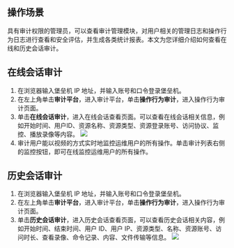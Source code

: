 ##  操作场景

具有审计权限的管理员，可以查看审计管理模块，对用户相关的管理日志和操作行为日志进行查看和安全评估，并生成各类统计报表。本文为您详细介绍如何查看在线和历史会话审计。


## 在线会话审计



1. 在浏览器输入堡垒机 IP 地址，并输入账号和口令登录堡垒机。
2. 在左上角单击**审计平台**，进入审计平台，单击**操作行为审计**，进入操作行为审计页面。
3. 单击**在线会话审计**，进入在线会话查看页面。可以查看在线会话相关信息，例如开始时间、用户ID、资源名称、资源类型、资源登录账号、访问协议、监控、播放录像等内容。
![](https://main.qcloudimg.com/raw/1f2e45ee24e0129f87975c3ea4ccd759.png)
4. 审计用户能以视频的方式实时地监控运维用户的所有操作。单击审计列表右侧的监控按钮，即可在线监控运维用户的所有操作。


## 历史会话审计


1. 在浏览器输入堡垒机 IP 地址，并输入账号和口令登录堡垒机。
2. 在左上角单击**审计平台**，进入审计平台，单击**操作行为审计**，进入操作行为审计页面。
3. 单击**历史会话审计**，进入历史会话查看页面，可以查看历史会话相关内容，例如开始时间、结束时间、用户 ID、用户 IP、资源类型、名称、资源账号、访问时长、查看录像、命令记录、内容、文件传输等信息。
![](https://main.qcloudimg.com/raw/ffb8ef5f1ac991d36062d92b4619c00e.png)



